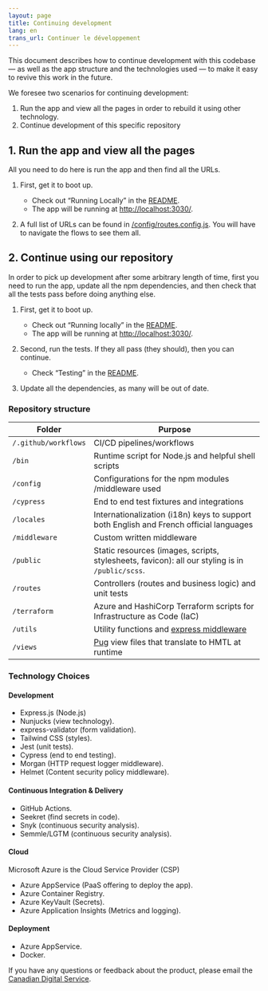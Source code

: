```yaml
---
layout: page
title: Continuing development
lang: en
trans_url: Continuer le développement
---
```

This document describes how to continue development with this codebase — as well as the app structure and the technologies used — to make it easy to revive this work in the future.

We foresee two scenarios for continuing development:

1. Run the app and view all the pages in order to rebuild it using other technology.
2. Continue development of this specific repository

## 1. Run the app and view all the pages

All you need to do here is run the app and then find all the URLs.

1. First, get it to boot up.

   * Check out “Running Locally” in the [README](https://github.com/cds-snc/c19-benefits-node/blob/master/README.md).
   * The app will be running at <http://localhost:3030/>.
2. A full list of URLs can be found in [/config/routes.config.js](https://github.com/cds-snc/c19-benefits-node/blob/master/config/routes.config.js). You will have to navigate the flows to see them all.

## 2. Continue using our repository

In order to pick up development after some arbitrary length of time, first you need to run the app, update all the npm dependencies, and then check that all the tests pass before doing anything else.

1. First, get it to boot up.

   * Check out “Running locally” in the [README](https://github.com/cds-snc/c19-benefits-node/blob/master/README.md).
   * The app will be running at <http://localhost:3030/>.
2. Second, run the tests. If they all pass (they should), then you can continue.

   * Check “Testing” in the [README](https://github.com/cds-snc/c19-benefits-node/blob/master/README.md).
3. Update all the dependencies, as many will be out of date.

### Repository structure

| Folder               | Purpose                                                                                          |
| -------------------- | ------------------------------------------------------------------------------------------------ |
| `/.github/workflows` | CI/CD pipelines/workflows                                                                        |
| `/bin`               | Runtime script for Node.js and helpful shell scripts                                             |
| `/config`            | Configurations for the npm modules<wbr>/middleware used                                          |
| `/cypress`           | End to end test fixtures and integrations                                                        |
| `/locales`           | Internationalization (i18n) keys to support both English and French official languages           |
| `/middleware`        | Custom written middleware                                                                        |
| `/public`            | Static resources (images, scripts, stylesheets, favicon): all our styling is in `/public/scss`.  |
| `/routes`            | Controllers (routes and business logic) and unit tests                                           |
| `/terraform`         | Azure and HashiCorp Terraform scripts for Infrastructure as Code (IaC)                           |
| `/utils`             | Utility functions and [express middleware](https://expressjs.com/en/guide/using-middleware.html) |
| `/views`             | [Pug](https://pugjs.org/api/getting-started.html) view files that translate to HMTL at runtime   |

### Technology Choices

#### Development

* Express.js (Node.js)
* Nunjucks (view technology).
* express-validator (form validation).
* Tailwind CSS (styles).
* Jest (unit tests).
* Cypress (end to end testing).
* Morgan (HTTP request logger middleware).
* Helmet (Content security policy middleware).

#### Continuous Integration & Delivery

* GitHub Actions.
* Seekret (find secrets in code).
* Snyk (continuous security analysis).
* Semmle/LGTM (continuous security analysis).

#### Cloud

Microsoft Azure is the Cloud Service Provider (CSP)

* Azure AppService (PaaS offering to deploy the app).
* Azure Container Registry.
* Azure KeyVault (Secrets).
* Azure Application Insights (Metrics and logging).

#### Deployment

* Azure AppService.
* Docker.

If you have any questions or feedback about the product, please email the [Canadian Digital Service](mailto:cds-snc@tbs-sct.gc.ca).